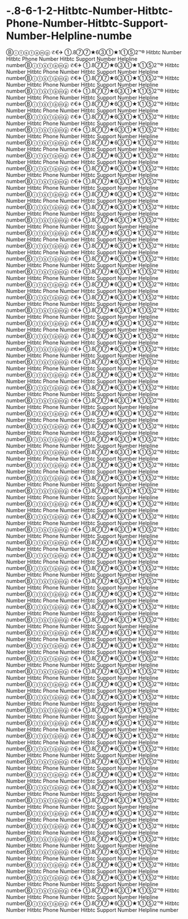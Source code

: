 # -.8-6-1-2-Hitbtc-Number-Hitbtc-Phone-Number-Hitbtc-Support-Number-Helpline-numbe
Ⓑⓘⓣⓢⓣⓐⓜⓟ ✆€✈ ①.8⑦⑦★6③①★1①⑤2™® Hitbtc Number Hitbtc Phone Number Hitbtc Support Number Helpline numberⒷⓘⓣⓢⓣⓐⓜⓟ ✆€✈ ①.8⑦⑦★6③①★1①⑤2™® Hitbtc Number Hitbtc Phone Number Hitbtc Support Number Helpline numberⒷⓘⓣⓢⓣⓐⓜⓟ ✆€✈ ①.8⑦⑦★6③①★1①⑤2™® Hitbtc Number Hitbtc Phone Number Hitbtc Support Number Helpline numberⒷⓘⓣⓢⓣⓐⓜⓟ ✆€✈ ①.8⑦⑦★6③①★1①⑤2™® Hitbtc Number Hitbtc Phone Number Hitbtc Support Number Helpline numberⒷⓘⓣⓢⓣⓐⓜⓟ ✆€✈ ①.8⑦⑦★6③①★1①⑤2™® Hitbtc Number Hitbtc Phone Number Hitbtc Support Number Helpline numberⒷⓘⓣⓢⓣⓐⓜⓟ ✆€✈ ①.8⑦⑦★6③①★1①⑤2™® Hitbtc Number Hitbtc Phone Number Hitbtc Support Number Helpline numberⒷⓘⓣⓢⓣⓐⓜⓟ ✆€✈ ①.8⑦⑦★6③①★1①⑤2™® Hitbtc Number Hitbtc Phone Number Hitbtc Support Number Helpline numberⒷⓘⓣⓢⓣⓐⓜⓟ ✆€✈ ①.8⑦⑦★6③①★1①⑤2™® Hitbtc Number Hitbtc Phone Number Hitbtc Support Number Helpline numberⒷⓘⓣⓢⓣⓐⓜⓟ ✆€✈ ①.8⑦⑦★6③①★1①⑤2™® Hitbtc Number Hitbtc Phone Number Hitbtc Support Number Helpline numberⒷⓘⓣⓢⓣⓐⓜⓟ ✆€✈ ①.8⑦⑦★6③①★1①⑤2™® Hitbtc Number Hitbtc Phone Number Hitbtc Support Number Helpline numberⒷⓘⓣⓢⓣⓐⓜⓟ ✆€✈ ①.8⑦⑦★6③①★1①⑤2™® Hitbtc Number Hitbtc Phone Number Hitbtc Support Number Helpline numberⒷⓘⓣⓢⓣⓐⓜⓟ ✆€✈ ①.8⑦⑦★6③①★1①⑤2™® Hitbtc Number Hitbtc Phone Number Hitbtc Support Number Helpline numberⒷⓘⓣⓢⓣⓐⓜⓟ ✆€✈ ①.8⑦⑦★6③①★1①⑤2™® Hitbtc Number Hitbtc Phone Number Hitbtc Support Number Helpline numberⒷⓘⓣⓢⓣⓐⓜⓟ ✆€✈ ①.8⑦⑦★6③①★1①⑤2™® Hitbtc Number Hitbtc Phone Number Hitbtc Support Number Helpline numberⒷⓘⓣⓢⓣⓐⓜⓟ ✆€✈ ①.8⑦⑦★6③①★1①⑤2™® Hitbtc Number Hitbtc Phone Number Hitbtc Support Number Helpline numberⒷⓘⓣⓢⓣⓐⓜⓟ ✆€✈ ①.8⑦⑦★6③①★1①⑤2™® Hitbtc Number Hitbtc Phone Number Hitbtc Support Number Helpline numberⒷⓘⓣⓢⓣⓐⓜⓟ ✆€✈ ①.8⑦⑦★6③①★1①⑤2™® Hitbtc Number Hitbtc Phone Number Hitbtc Support Number Helpline numberⒷⓘⓣⓢⓣⓐⓜⓟ ✆€✈ ①.8⑦⑦★6③①★1①⑤2™® Hitbtc Number Hitbtc Phone Number Hitbtc Support Number Helpline numberⒷⓘⓣⓢⓣⓐⓜⓟ ✆€✈ ①.8⑦⑦★6③①★1①⑤2™® Hitbtc Number Hitbtc Phone Number Hitbtc Support Number Helpline numberⒷⓘⓣⓢⓣⓐⓜⓟ ✆€✈ ①.8⑦⑦★6③①★1①⑤2™® Hitbtc Number Hitbtc Phone Number Hitbtc Support Number Helpline numberⒷⓘⓣⓢⓣⓐⓜⓟ ✆€✈ ①.8⑦⑦★6③①★1①⑤2™® Hitbtc Number Hitbtc Phone Number Hitbtc Support Number Helpline numberⒷⓘⓣⓢⓣⓐⓜⓟ ✆€✈ ①.8⑦⑦★6③①★1①⑤2™® Hitbtc Number Hitbtc Phone Number Hitbtc Support Number Helpline numberⒷⓘⓣⓢⓣⓐⓜⓟ ✆€✈ ①.8⑦⑦★6③①★1①⑤2™® Hitbtc Number Hitbtc Phone Number Hitbtc Support Number Helpline numberⒷⓘⓣⓢⓣⓐⓜⓟ ✆€✈ ①.8⑦⑦★6③①★1①⑤2™® Hitbtc Number Hitbtc Phone Number Hitbtc Support Number Helpline numberⒷⓘⓣⓢⓣⓐⓜⓟ ✆€✈ ①.8⑦⑦★6③①★1①⑤2™® Hitbtc Number Hitbtc Phone Number Hitbtc Support Number Helpline numberⒷⓘⓣⓢⓣⓐⓜⓟ ✆€✈ ①.8⑦⑦★6③①★1①⑤2™® Hitbtc Number Hitbtc Phone Number Hitbtc Support Number Helpline numberⒷⓘⓣⓢⓣⓐⓜⓟ ✆€✈ ①.8⑦⑦★6③①★1①⑤2™® Hitbtc Number Hitbtc Phone Number Hitbtc Support Number Helpline numberⒷⓘⓣⓢⓣⓐⓜⓟ ✆€✈ ①.8⑦⑦★6③①★1①⑤2™® Hitbtc Number Hitbtc Phone Number Hitbtc Support Number Helpline numberⒷⓘⓣⓢⓣⓐⓜⓟ ✆€✈ ①.8⑦⑦★6③①★1①⑤2™® Hitbtc Number Hitbtc Phone Number Hitbtc Support Number Helpline numberⒷⓘⓣⓢⓣⓐⓜⓟ ✆€✈ ①.8⑦⑦★6③①★1①⑤2™® Hitbtc Number Hitbtc Phone Number Hitbtc Support Number Helpline numberⒷⓘⓣⓢⓣⓐⓜⓟ ✆€✈ ①.8⑦⑦★6③①★1①⑤2™® Hitbtc Number Hitbtc Phone Number Hitbtc Support Number Helpline numberⒷⓘⓣⓢⓣⓐⓜⓟ ✆€✈ ①.8⑦⑦★6③①★1①⑤2™® Hitbtc Number Hitbtc Phone Number Hitbtc Support Number Helpline numberⒷⓘⓣⓢⓣⓐⓜⓟ ✆€✈ ①.8⑦⑦★6③①★1①⑤2™® Hitbtc Number Hitbtc Phone Number Hitbtc Support Number Helpline numberⒷⓘⓣⓢⓣⓐⓜⓟ ✆€✈ ①.8⑦⑦★6③①★1①⑤2™® Hitbtc Number Hitbtc Phone Number Hitbtc Support Number Helpline numberⒷⓘⓣⓢⓣⓐⓜⓟ ✆€✈ ①.8⑦⑦★6③①★1①⑤2™® Hitbtc Number Hitbtc Phone Number Hitbtc Support Number Helpline numberⒷⓘⓣⓢⓣⓐⓜⓟ ✆€✈ ①.8⑦⑦★6③①★1①⑤2™® Hitbtc Number Hitbtc Phone Number Hitbtc Support Number Helpline numberⒷⓘⓣⓢⓣⓐⓜⓟ ✆€✈ ①.8⑦⑦★6③①★1①⑤2™® Hitbtc Number Hitbtc Phone Number Hitbtc Support Number Helpline numberⒷⓘⓣⓢⓣⓐⓜⓟ ✆€✈ ①.8⑦⑦★6③①★1①⑤2™® Hitbtc Number Hitbtc Phone Number Hitbtc Support Number Helpline numberⒷⓘⓣⓢⓣⓐⓜⓟ ✆€✈ ①.8⑦⑦★6③①★1①⑤2™® Hitbtc Number Hitbtc Phone Number Hitbtc Support Number Helpline numberⒷⓘⓣⓢⓣⓐⓜⓟ ✆€✈ ①.8⑦⑦★6③①★1①⑤2™® Hitbtc Number Hitbtc Phone Number Hitbtc Support Number Helpline numberⒷⓘⓣⓢⓣⓐⓜⓟ ✆€✈ ①.8⑦⑦★6③①★1①⑤2™® Hitbtc Number Hitbtc Phone Number Hitbtc Support Number Helpline numberⒷⓘⓣⓢⓣⓐⓜⓟ ✆€✈ ①.8⑦⑦★6③①★1①⑤2™® Hitbtc Number Hitbtc Phone Number Hitbtc Support Number Helpline numberⒷⓘⓣⓢⓣⓐⓜⓟ ✆€✈ ①.8⑦⑦★6③①★1①⑤2™® Hitbtc Number Hitbtc Phone Number Hitbtc Support Number Helpline numberⒷⓘⓣⓢⓣⓐⓜⓟ ✆€✈ ①.8⑦⑦★6③①★1①⑤2™® Hitbtc Number Hitbtc Phone Number Hitbtc Support Number Helpline numberⒷⓘⓣⓢⓣⓐⓜⓟ ✆€✈ ①.8⑦⑦★6③①★1①⑤2™® Hitbtc Number Hitbtc Phone Number Hitbtc Support Number Helpline numberⒷⓘⓣⓢⓣⓐⓜⓟ ✆€✈ ①.8⑦⑦★6③①★1①⑤2™® Hitbtc Number Hitbtc Phone Number Hitbtc Support Number Helpline numberⒷⓘⓣⓢⓣⓐⓜⓟ ✆€✈ ①.8⑦⑦★6③①★1①⑤2™® Hitbtc Number Hitbtc Phone Number Hitbtc Support Number Helpline numberⒷⓘⓣⓢⓣⓐⓜⓟ ✆€✈ ①.8⑦⑦★6③①★1①⑤2™® Hitbtc Number Hitbtc Phone Number Hitbtc Support Number Helpline numberⒷⓘⓣⓢⓣⓐⓜⓟ ✆€✈ ①.8⑦⑦★6③①★1①⑤2™® Hitbtc Number Hitbtc Phone Number Hitbtc Support Number Helpline numberⒷⓘⓣⓢⓣⓐⓜⓟ ✆€✈ ①.8⑦⑦★6③①★1①⑤2™® Hitbtc Number Hitbtc Phone Number Hitbtc Support Number Helpline numberⒷⓘⓣⓢⓣⓐⓜⓟ ✆€✈ ①.8⑦⑦★6③①★1①⑤2™® Hitbtc Number Hitbtc Phone Number Hitbtc Support Number Helpline numberⒷⓘⓣⓢⓣⓐⓜⓟ ✆€✈ ①.8⑦⑦★6③①★1①⑤2™® Hitbtc Number Hitbtc Phone Number Hitbtc Support Number Helpline numberⒷⓘⓣⓢⓣⓐⓜⓟ ✆€✈ ①.8⑦⑦★6③①★1①⑤2™® Hitbtc Number Hitbtc Phone Number Hitbtc Support Number Helpline numberⒷⓘⓣⓢⓣⓐⓜⓟ ✆€✈ ①.8⑦⑦★6③①★1①⑤2™® Hitbtc Number Hitbtc Phone Number Hitbtc Support Number Helpline numberⒷⓘⓣⓢⓣⓐⓜⓟ ✆€✈ ①.8⑦⑦★6③①★1①⑤2™® Hitbtc Number Hitbtc Phone Number Hitbtc Support Number Helpline numberⒷⓘⓣⓢⓣⓐⓜⓟ ✆€✈ ①.8⑦⑦★6③①★1①⑤2™® Hitbtc Number Hitbtc Phone Number Hitbtc Support Number Helpline numberⒷⓘⓣⓢⓣⓐⓜⓟ ✆€✈ ①.8⑦⑦★6③①★1①⑤2™® Hitbtc Number Hitbtc Phone Number Hitbtc Support Number Helpline numberⒷⓘⓣⓢⓣⓐⓜⓟ ✆€✈ ①.8⑦⑦★6③①★1①⑤2™® Hitbtc Number Hitbtc Phone Number Hitbtc Support Number Helpline numberⒷⓘⓣⓢⓣⓐⓜⓟ ✆€✈ ①.8⑦⑦★6③①★1①⑤2™® Hitbtc Number Hitbtc Phone Number Hitbtc Support Number Helpline numberⒷⓘⓣⓢⓣⓐⓜⓟ ✆€✈ ①.8⑦⑦★6③①★1①⑤2™® Hitbtc Number Hitbtc Phone Number Hitbtc Support Number Helpline numberⒷⓘⓣⓢⓣⓐⓜⓟ ✆€✈ ①.8⑦⑦★6③①★1①⑤2™® Hitbtc Number Hitbtc Phone Number Hitbtc Support Number Helpline numberⒷⓘⓣⓢⓣⓐⓜⓟ ✆€✈ ①.8⑦⑦★6③①★1①⑤2™® Hitbtc Number Hitbtc Phone Number Hitbtc Support Number Helpline numberⒷⓘⓣⓢⓣⓐⓜⓟ ✆€✈ ①.8⑦⑦★6③①★1①⑤2™® Hitbtc Number Hitbtc Phone Number Hitbtc Support Number Helpline numberⒷⓘⓣⓢⓣⓐⓜⓟ ✆€✈ ①.8⑦⑦★6③①★1①⑤2™® Hitbtc Number Hitbtc Phone Number Hitbtc Support Number Helpline numberⒷⓘⓣⓢⓣⓐⓜⓟ ✆€✈ ①.8⑦⑦★6③①★1①⑤2™® Hitbtc Number Hitbtc Phone Number Hitbtc Support Number Helpline numberⒷⓘⓣⓢⓣⓐⓜⓟ ✆€✈ ①.8⑦⑦★6③①★1①⑤2™® Hitbtc Number Hitbtc Phone Number Hitbtc Support Number Helpline numberⒷⓘⓣⓢⓣⓐⓜⓟ ✆€✈ ①.8⑦⑦★6③①★1①⑤2™® Hitbtc Number Hitbtc Phone Number Hitbtc Support Number Helpline number
